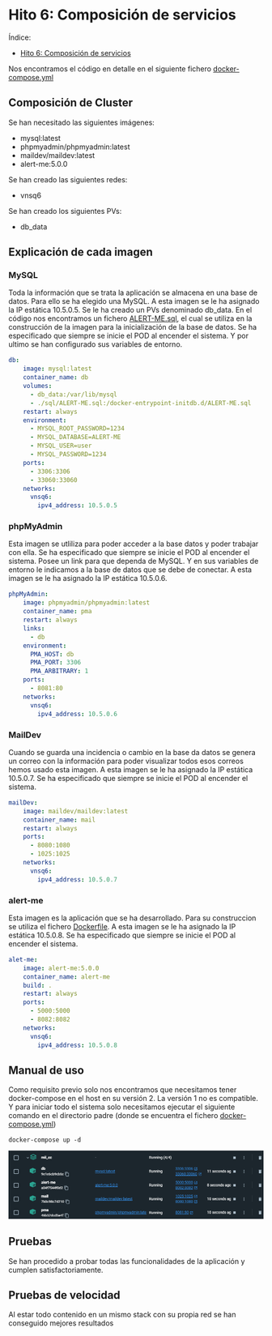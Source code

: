 # Hito 6: Composición de servicios
Índice:
<!-- TOC -->
* [Hito 6: Composición de servicios](#hito-6--composición-de-servicios)
<!-- TOC -->

Nos encontramos el código en detalle en el siguiente fichero [docker-compose.yml](../../docker-compose.yaml)

## Composición de Cluster
Se han necesitado las siguientes imágenes:
* mysql:latest
* phpmyadmin/phpmyadmin:latest
* maildev/maildev:latest
* alert-me:5.0.0

Se han creado las siguientes redes:
* vnsq6

Se han creado los siguientes PVs:
* db_data

## Explicación de cada imagen
### MySQL
Toda la información que se trata la aplicación se almacena en una base de datos.
Para ello se ha elegido una MySQL.
A esta imagen se le ha asignado la IP estática 10.5.0.5. Se le ha creado un PVs denominado
db_data. En el código nos encontramos un fichero [ALERT-ME.sql](../../sql/ALERT-ME.sql), 
el cual se utiliza en la construcción de la imagen para la inicialización de la base de datos.
Se ha especificado que siempre se inicie el POD al encender el sistema. Y por ultimo se han
configurado sus variables de entorno.
````yaml
db:
    image: mysql:latest
    container_name: db
    volumes:
      - db_data:/var/lib/mysql
      - ./sql/ALERT-ME.sql:/docker-entrypoint-initdb.d/ALERT-ME.sql
    restart: always
    environment:
      - MYSQL_ROOT_PASSWORD=1234
      - MYSQL_DATABASE=ALERT-ME
      - MYSQL_USER=user
      - MYSQL_PASSWORD=1234
    ports:
      - 3306:3306
      - 33060:33060
    networks:
      vnsq6:
        ipv4_address: 10.5.0.5
````

### phpMyAdmin
Esta imagen se utliliza para poder acceder a la base datos y poder trabajar con ella.
Se ha especificado que siempre se inicie el POD al encender el sistema. Posee un link para que 
dependa de MySQL. Y en sus variables de entorno le indicamos a la base de datos que se debe
de conectar. A esta imagen se le ha asignado la IP estática 10.5.0.6.
````yaml
phpMyAdmin:
    image: phpmyadmin/phpmyadmin:latest
    container_name: pma
    restart: always
    links:
      - db
    environment:
      PMA_HOST: db
      PMA_PORT: 3306
      PMA_ARBITRARY: 1
    ports:
      - 8081:80
    networks:
      vnsq6:
        ipv4_address: 10.5.0.6
````

### MailDev
Cuando se guarda una incidencia o cambio en la base da datos se genera un correo con la información
para poder visualizar todos esos correos hemos usado esta imagen. A esta imagen se le ha asignado la IP estática 10.5.0.7.
Se ha especificado que siempre se inicie el POD al encender el sistema.
````yaml
mailDev:
    image: maildev/maildev:latest
    container_name: mail
    restart: always
    ports:
      - 8080:1080
      - 1025:1025
    networks:
      vnsq6:
        ipv4_address: 10.5.0.7
````

### alert-me
Esta imagen es la aplicación que se ha desarrollado. Para su construccion se utiliza el 
fichero [Dockerfile](../../Dockerfile).  A esta imagen se le ha asignado la IP estática 10.5.0.8.
Se ha especificado que siempre se inicie el POD al encender el sistema.
````yaml
alet-me:
    image: alert-me:5.0.0
    container_name: alert-me
    build: .
    restart: always
    ports:
      - 5000:5000
      - 8082:8082
    networks:
      vnsq6:
        ipv4_address: 10.5.0.8
````

## Manual de uso
Como requisito previo solo nos encontramos que necesitamos tener docker-compose en el host en su versión 2.
La versión 1 no es compatible. Y para iniciar todo el sistema solo necesitamos ejecutar el siguiente comando en 
el directorio padre (donde se encuentra el fichero [docker-compose.yml](../../docker-compose.yaml))
````shell
docker-compose up -d
````
![](../img/docker-compose.png)

## Pruebas
Se han procedido a probar todas las funcionalidades de la aplicación y cumplen satisfactoriamente.

## Pruebas de velocidad
Al estar todo contenido en un mismo stack con su propia red se han conseguido mejores resultados
